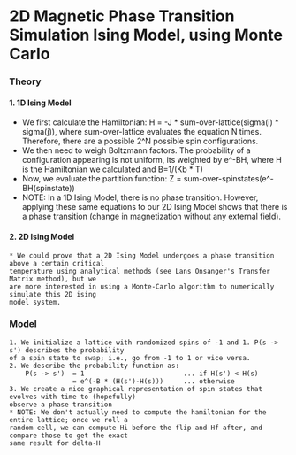 # 2D Magnetic Phase Transition Simulation Ising Model, using Monte Carlo
### Theory
#### 1. 1D Ising Model
- We first calculate the Hamiltonian: H = -J * sum-over-lattice(sigma(i) * sigma(j)), where
sum-over-lattice evaluates the equation N times. Therefore, there are a possible 2^N 
possible spin configurations. 
- We then need to weigh Boltzmann factors. The probability of a configuration appearing is not
uniform, its weighted by e^-BH, where H is the Hamiltonian we calculated and B=1/(Kb * T)
- Now, we evaluate the partition function: Z = sum-over-spinstates(e^-BH(spinstate))
- NOTE: In a 1D Ising Model, there is no phase transition. However, applying these same equations to
our 2D Ising Model shows that there is a phase transition (change in magnetization without 
any external field).
#### 2. 2D Ising Model
    * We could prove that a 2D Ising Model undergoes a phase transition above a certain critical 
    temperature using analytical methods (see Lans Onsanger's Transfer Matrix method), but we 
    are more interested in using a Monte-Carlo algorithm to numerically simulate this 2D ising
    model system.

### Model
    1. We initialize a lattice with randomized spins of -1 and 1. P(s -> s') describes the probability 
    of a spin state to swap; i.e., go from -1 to 1 or vice versa.
    2. We describe the probability function as:
        P(s -> s')  = 1                         ... if H(s') < H(s)
                    = e^(-B * (H(s')-H(s)))     ... otherwise
    3. We create a nice graphical representation of spin states that evolves with time to (hopefully) 
    observe a phase transition
    * NOTE: We don't actually need to compute the hamiltonian for the entire lattice; once we roll a
    random cell, we can compute Hi before the flip and Hf after, and compare those to get the exact
    same result for delta-H
